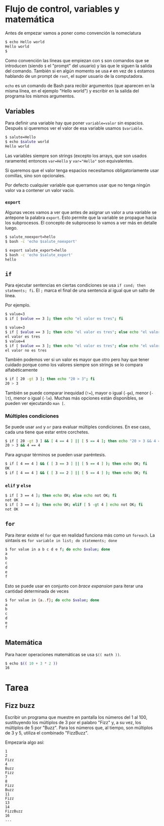 # Flujo de control, variables y matemática

Antes de empezar vamos a poner como convención la nomeclatura

```bash
$ echo Hello world
Hello world
$
```

Como convención las líneas que empiezan con `$` son comandos que se introducen (siendo `$` el
"prompt" del usuario) y las que le siguen la salida del comando. También si en algún momento se usa
`#` en vez de `$` estamos hablando de un prompt de `root`, el super usuario de la computadora.

`echo` es un comando de Bash para recibir argumentos (que aparecen en la misma línea, en el ejemplo
"Hello world") y escribir en la salida del programa los mismos argumentos.

## Variables

Para definir una variable hay que poner `variable=valor` sin espacios. Después si queremos ver el
valor de esa variable usamos `$variable`.

```bash
$ salute=Hello
$ echo $salute world
Hello world
```

Las variables siempre son strings (excepto los arrays, que son usados raramente) entonces
`var=Hello` y `var="Hello"` son equivalentes.

Si queremos que el valor tenga espacios necesitamos obligatoriamente usar comillas, sino son
opcionales.

Por defecto cualquier variable que querramos usar que no tenga ningún valor va a contener un valor
vacío.

### `export`

Algunas veces vamos a ver que antes de asignar un valor a una variable se antepone la palabra
`export`. Esto permite que la variable se propague hacia los subprocesos. El concepto de subproceso
lo vamos a ver más en detalle luego.

```bash
$ salute_noexport=hello
$ bash -c 'echo $salute_noexport'

$ export salute_export=hello
$ bash -c 'echo $salute_export'
hello
```

## `if`

Para ejecutar sentencias en ciertas condiciones se usa `if cond; then statments; fi`. El `;` marca
el final de una sentencia al igual que un salto de línea.

Por ejemplo.

```bash
$ value=3
$ if [ $value == 3 ]; then echo "el valor es tres"; fi
```

```bash
$ value=3
$ if [ $value == 3 ]; then echo "el valor es tres"; else echo "el valor no es tres"; fi
el valor es tres
$ value=4
$ if [ $value == 3 ]; then echo "el valor es tres"; else echo "el valor no es tres"; fi
el valor no es tres
```

También podemos ver si un valor es mayor que otro pero hay que tener cuidado porque como los
valores siempre son strings se lo compara alfabéticamente

```bash
$ if [ 20 -gt 3 ]; then echo "20 > 3"; fi
20 > 3
```

También se puede comparar inequidad (`!=`), mayor o igual (`-ge`), menor (`-lt`), menor o igual
(`-le`). Muchas más opciones están disponibles, se pueden ver ejecutando `man [`.

### Múltiples condiciones

Se puede usar `and` y `or` para evaluar múltiples condiciones. En ese caso, cada una tiene que
estar entre corchetes.

```bash
$ if [ 20 -gt 3 ] && [ 4 == 4 ] || [ 5 == 4 ]; then echo "20 > 3 && 4 == 4 || 5 == 5"; fi
20 > 3 && 4 == 4
```

Para agrupar términos se pueden usar paréntesis.

```bash
$ if [ 4 == 4 ] && ( [ 3 == 3 ] || [ 5 == 4 ] ); then echo OK; fi
OK
$ if [ 4 == 4 ] && ( [ 3 == 2 ] || [ 5 == 4 ] ); then echo OK; fi
```

### `elif` y `else`

```bash
$ if [ 3 == 4 ]; then echo OK; else echo not OK; fi
not OK
$ if [ 3 == 4 ]; then echo OK; elif [ 5 -gt 4 ] echo not OK; fi
not OK
```

## `for`

Para iterar existe el `for` que en realidad funciona más como un `foreach`. La sintaxis es
`for variable in list; do statements; done`

```bash
$ for value in a b c d e f; do echo $value; done
a
b
c
d
e
f
```

Esto se puede usar en conjunto con _brace expansion_ para iterar una cantidad determinada de veces

```bash
$ for value in {a..f}; do echo $value; done
a
b
c
d
e
f
```

## Matemática

Para hacer operaciones matemáticas se usa `$(( math ))`.

```bash
$ echo $(( 10 + 3 * 2 ))
16
```

# Tarea

## Fizz buzz

Escribir un programa que muestre en pantalla los números del 1 al 100, sustituyendo los múltiplos
de 3 por el palabro "Fizz" y, a su vez, los múltiplos de 5 por "Buzz". Para los números que, al
tiempo, son múltiplos de 3 y 5, utiliza el combinado "FizzBuzz".

Empezaría algo así:

```
1
2
Fizz
4
Buzz
Fizz
7
8
Fizz
Buzz
11
Fizz
13
14
FizzBuzz
16
...
```
